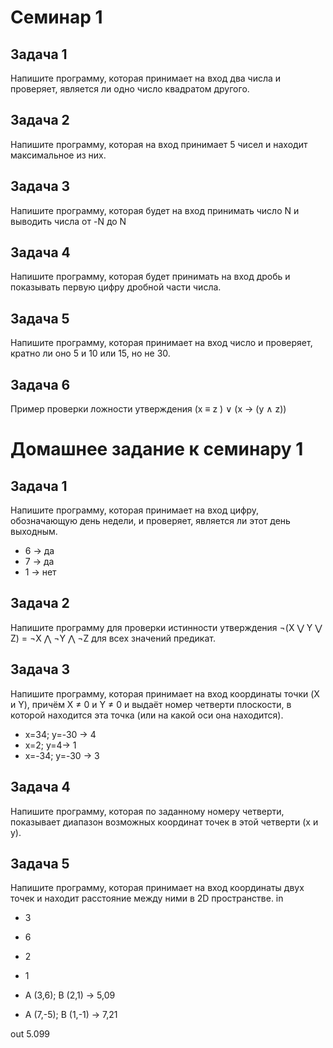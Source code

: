 # Семинар 1
## Задача 1
Напишите программу, которая принимает на вход два числа и проверяет, является ли одно число квадратом другого.
## Задача 2
Напишите программу, которая на вход принимает 5 чисел и находит максимальное из них.
## Задача 3
Напишите программу, которая будет на вход принимать число N и выводить числа от -N до N
## Задача 4
Напишите программу, которая будет принимать на вход дробь и показывать первую цифру дробной части числа.
## Задача 5
Напишите программу, которая принимает на вход число и проверяет, кратно ли оно 5 и 10 или 15, но не 30.
## Задача 6
Пример проверки ложности утверждения (x ≡ z ) ∨ (x → (y ∧ z))
# Домашнее задание к семинару 1
## Задача 1
Напишите программу, которая принимает на вход цифру, обозначающую день недели, и проверяет, является ли этот день выходным.
- 6 -> да
- 7 -> да
- 1 -> нет
## Задача 2
Напишите программу для проверки истинности утверждения ¬(X ⋁ Y ⋁ Z) = ¬X ⋀ ¬Y ⋀ ¬Z для всех значений предикат.
## Задача 3
Напишите программу, которая принимает на вход координаты точки (X и Y), причём X ≠ 0 и Y ≠ 0 и выдаёт номер четверти плоскости, в которой находится эта точка (или на какой оси она находится).
- x=34; y=-30 -> 4
- x=2; y=4-> 1
- x=-34; y=-30 -> 3
## Задача 4
Напишите программу, которая по заданному номеру четверти, показывает диапазон возможных координат точек в этой четверти (x и y).

## Задача 5
Напишите программу, которая принимает на вход координаты двух точек и находит расстояние между ними в 2D пространстве.
in

- 3
- 6
- 2
- 1

- A (3,6); B (2,1) -> 5,09
- A (7,-5); B (1,-1) -> 7,21

out
5.099

